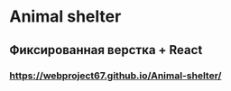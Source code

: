 # Animal shelter
## Фиксированная верстка + React
### https://webproject67.github.io/Animal-shelter/
